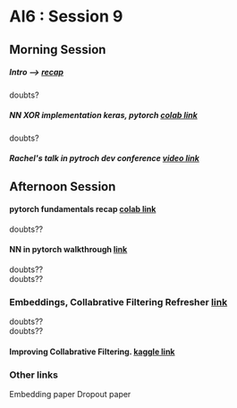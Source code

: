 # AI6 : Session 9

## Morning Session 
  
##### Intro --> [recap](https://github.com/AI6-Bangalore-Chapter/2018-cycle-2/blob/master/recap.md)
doubts?  

##### NN XOR implementation keras, pytorch [colab link](https://colab.research.google.com/github/Sharwon/fastai-intro-kit/blob/master/NN_simple_numpy_keras_pytorch.ipynb)
doubts?

##### Rachel's talk in pytroch dev conference [video link](https://youtu.be/KJAnSyB6mME?t=4337)

## Afternoon Session  

#### pytorch fundamentals recap [colab link](https://colab.research.google.com/github/Sharwon/fastai-intro-kit/blob/master/pytorch_intro_kit.ipynb)  
doubts?? 
#### NN in pytorch walkthrough [link](https://github.com/fastai/fastai_old/blob/master/dev_nb/001a_nn_basics.ipynb)  
doubts??   
doubts?? 
### Embeddings, Collabrative Filtering Refresher [link](https://github.com/AI6-Bangalore-Chapter/2018-cycle-2/tree/master/Sessions/Session%207)  
doubts??   
doubts??   
#### Improving Collabrative Filtering. [kaggle link](https://www.kaggle.com/sharwon/collaborative-filtering-form-scratch-pytorch?scriptVersionId=6443038)

### Other links
Embedding paper
Dropout paper

